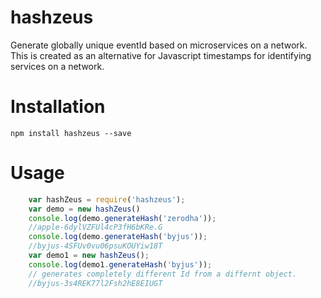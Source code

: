 # hashzeus

Generate globally unique eventId based on microservices on a network. This is created as an alternative for Javascript timestamps for identifying services on a network.

# Installation

```npm install hashzeus --save```

# Usage

```javascript
    var hashZeus = require('hashzeus');
    var demo = new hashZeus()
    console.log(demo.generateHash('zerodha'));
    //apple-6dylVZFUl4cP3fH6bKRe.G
    console.log(demo.generateHash('byjus'));
    //byjus-4SFUv0vu06psuKOUYiw18T
    var demo1 = new hashZeus();
    console.log(demo1.generateHash('byjus')); 
    // generates completely different Id from a differnt object.
    //byjus-3s4REK77l2Fsh2hE8EIUGT
```